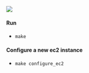 ![](https://codebuild.us-east-2.amazonaws.com/badges?uuid=eyJlbmNyeXB0ZWREYXRhIjoiMUp6N2l1cFRzTXpHUzluN0QyQm1IWG5pSHBMWVdaaWptOFdlQi9OQ3JsRkhOWnNhMVVsaEV3WUVPUjkyMmZHYmIrazBuWmR3aWd5TEk4bDMxNXErbVZvPSIsIml2UGFyYW1ldGVyU3BlYyI6ImxnWmVTbWlvSU96YnhjSzciLCJtYXRlcmlhbFNldFNlcmlhbCI6MX0%3D&branch=main)

#### Run
* `make`

#### Configure a new ec2 instance
* `make configure_ec2`

